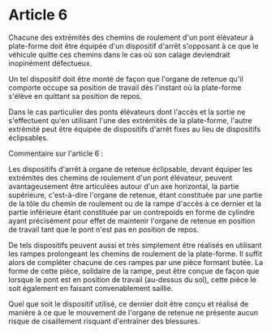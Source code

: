 # Article 6

Chacune des extrémités des chemins de roulement d'un pont élévateur à plate-forme doit être équipée d'un dispositif d'arrêt s'opposant à ce que le véhicule quitte ces chemins dans le cas où son calage deviendrait inopinément défectueux.

Un tel dispositif doit être monté de façon que l'organe de retenue qu'il comporte occupe sa position de travail dès l'instant où la plate-forme s'élève en quittant sa position de repos.

Dans le cas particulier des ponts élévateurs dont l'accès et la sortie ne s'effectuent qu'en utilisant l'une des extrémités de la plate-forme, l'autre extrémité peut être équipée de dispositifs d'arrêt fixes au lieu de dispositifs éclipsables.

Commentaire sur l'article 6 :

Les dispositifs d'arrêt à organe de retenue éclipsable, devant équiper les extrémités des chemins de roulement d'un pont élévateur, peuvent avantageusement être articulées autour d'un axe horizontal, la partie supérieure, c'est-à-dire l'organe de retenue, étant constituée par une partie de la tôle du chemin de roulement ou de la rampe d'accès à ce dernier et la partie inférieure étant constituée par un contrepoids en forme de cylindre ayant précisément pour effet de maintenir l'organe de retenue en position de travail tant que le pont n'est pas en position de repos.

De tels dispositifs peuvent aussi et très simplement être réalisés en utilisant les rampes prolongeant les chemins de roulement de la plate-forme. Il suffit alors de compléter chacune de ces rampes par une pièce formant butée. La forme de cette pièce, solidaire de la rampe, peut être conçue de façon que lorsque le pont est en position de travail (au-dessus du sol), cette pièce le soit également en faisant convenablement saillie.

Quel que soit le dispositif utilisé, ce dernier doit être conçu et réalisé de manière à ce que le mouvement de l'organe de retenue ne présente aucun risque de cisaillement risquant d'entraîner des blessures.
